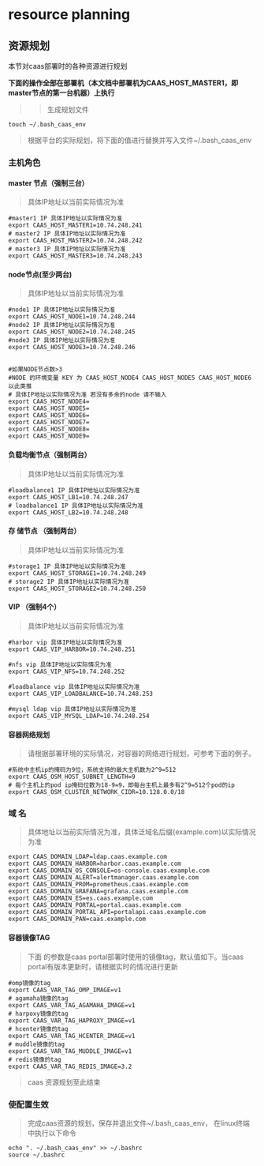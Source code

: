 # resource planning

## 资源规划

 本节对caas部署时的各种资源进行规划

**下面的操作全部在部署机（本文档中部署机为CAAS\_HOST\_MASTER1，即master节点的第一台机器）上执行**

> > 生成规划文件

```text
touch ~/.bash_caas_env
```

> 根据平台的实际规划，将下面的值进行替换并写入文件~/.bash\_caas\_env

### 主机角色

#### master 节点（**强制三台**）

> 具体IP地址以当前实际情况为准

```text
#master1 IP 具体IP地址以实际情况为准
export CAAS_HOST_MASTER1=10.74.248.241
# master2 IP 具体IP地址以实际情况为准
export CAAS_HOST_MASTER2=10.74.248.242
# master3 IP 具体IP地址以实际情况为准
export CAAS_HOST_MASTER3=10.74.248.243
```

#### node节点\(至少两台\)

> 具体IP地址以当前实际情况为准

```text
#node1 IP 具体IP地址以实际情况为准
export CAAS_HOST_NODE1=10.74.248.244
#node2 IP 具体IP地址以实际情况为准
export CAAS_HOST_NODE2=10.74.248.245
#node3 IP 具体IP地址以实际情况为准
export CAAS_HOST_NODE3=10.74.248.246


#如果NODE节点数>3
#NODE 的环境变量 KEY 为 CAAS_HOST_NODE4 CAAS_HOST_NODE5 CAAS_HOST_NODE6 以此类推
# 具体IP地址以实际情况为准 若没有多余的node 请不输入
export CAAS_HOST_NODE4=
export CAAS_HOST_NODE5=
export CAAS_HOST_NODE6=
export CAAS_HOST_NODE7=
export CAAS_HOST_NODE8=
export CAAS_HOST_NODE9=
```

#### 负载均衡节点（强制两台）

> 具体IP地址以当前实际情况为准

```text
#loadbalance1 IP 具体IP地址以实际情况为准
export CAAS_HOST_LB1=10.74.248.247
# loadbalance1 IP 具体IP地址以实际情况为准 
export CAAS_HOST_LB2=10.74.248.248
```

#### 存 储节点 （强制两台）

> 具体IP地址以当前实际情况为准

```text
#storage1 IP 具体IP地址以实际情况为准
export CAAS_HOST_STORAGE1=10.74.248.249
# storage2 IP 具体IP地址以实际情况为准
export CAAS_HOST_STORAGE2=10.74.248.250
```

#### VIP （强制4个）

> 具体IP地址以当前实际情况为准

```text
#harbor vip 具体IP地址以实际情况为准
export CAAS_VIP_HARBOR=10.74.248.251

#nfs vip 具体IP地址以实际情况为准
export CAAS_VIP_NFS=10.74.248.252

#loadbalance vip 具体IP地址以实际情况为准
export CAAS_VIP_LOADBALANCE=10.74.248.253

#mysql ldap vip 具体IP地址以实际情况为准
export CAAS_VIP_MYSQL_LDAP=10.74.248.254
```

#### 容器网络规划

> 请根据部署环境的实际情况，对容器的网络进行规划，可参考下面的例子。

```text
#系统中主机ip的掩码为9位，系统支持的最大主机数为2^9=512
export CAAS_OSM_HOST_SUBNET_LENGTH=9
# 每个主机上的pod ip掩码位数为18-9=9，即每台主机上最多有2^9=512个pod的ip
export CAAS_OSM_CLUSTER_NETWORK_CIDR=10.128.0.0/18
```

### 域 名

> 具体地址以当前实际情况为准，具体泛域名后缀\(example.com\)以实际情况为准

```text
export CAAS_DOMAIN_LDAP=ldap.caas.example.com
export CAAS_DOMAIN_HARBOR=harbor.caas.example.com
export CAAS_DOMAIN_OS_CONSOLE=os-console.caas.example.com
export CAAS_DOMAIN_ALERT=alertmanager.caas.example.com
export CAAS_DOMAIN_PROM=prometheus.caas.example.com
export CAAS_DOMAIN_GRAFANA=grafana.caas.example.com
export CAAS_DOMAIN_ES=es.caas.example.com
export CAAS_DOMAIN_PORTAL=portal.caas.example.com
export CAAS_DOMAIN_PORTAL_API=portalapi.caas.example.com
export CAAS_DOMAIN_PAN=caas.example.com
```

#### 容器镜像TAG

> 下面 的参数是caas portal部署时使用的镜像tag，默认值如下。当caas portal有版本更新时，请根据实时的情况进行更新

```text
#omp镜像的tag
export CAAS_VAR_TAG_OMP_IMAGE=v1
# agamaha镜像的tag
export CAAS_VAR_TAG_AGAMAHA_IMAGE=v1
# harpoxy镜像的tag
export CAAS_VAR_TAG_HAPROXY_IMAGE=v1
# hcenter镜像的tag
export CAAS_VAR_TAG_HCENTER_IMAGE=v1
# muddle镜像的tag
export CAAS_VAR_TAG_MUDDLE_IMAGE=v1
# redis镜像的tag
export CAAS_VAR_TAG_REDIS_IMAGE=3.2
```

> caas 资源规划至此结束

### 使配置生效

> 完成caas资源的规划，保存并退出文件~/.bash\_caas\_env， 在linux终端中执行以下命令

```text
echo ". ~/.bash_caas_env" >> ~/.bashrc
source ~/.bashrc
```



